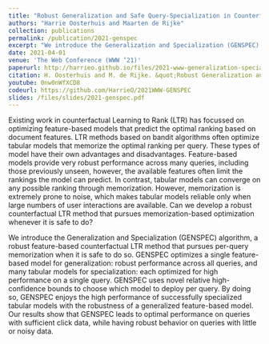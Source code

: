 ```yaml
---
title: "Robust Generalization and Safe Query-Specialization in Counterfactual Learning to Rank"
authors: "Harrie Oosterhuis and Maarten de Rijke"
collection: publications
permalink: /publication/2021-genspec
excerpt: "We introduce the Generalization and Specialization (GENSPEC) algorithm, a robust feature-based counterfactual LTR method that pursues per-query memorization when it is safe to do so. GENSPEC optimizes a single feature-based model for generalization: robust performance across all queries, and many tabular models for specialization: each optimized for high performance on a single query. GENSPEC uses novel relative high-confidence bounds to choose which model to deploy per query. By doing so, GENSPEC enjoys the high performance of successfully specialized tabular models with the robustness of a generalized feature-based model."
date: 2021-04-01
venue: 'The Web Conference (WWW ’21)'
paperurl: http://harrieo.github.io/files/2021-www-generalization-specialization.pdf
citation: H. Oosterhuis and M. de Rijke. &quot;Robust Generalization and Safe Query-Specialization in Counterfactual Learning to Rank.&quot; <i>The World Wide Web Conference</i>. ACM, 2021.
youtube: 0nw0nWfXCD8
codeurl: https://github.com/HarrieO/2021WWW-GENSPEC
slides: /files/slides/2021-genspec.pdf
---
```


Existing work in counterfactual Learning to Rank (LTR) has focussed on optimizing feature-based models that predict the optimal ranking based on document features. LTR methods based on bandit algorithms often optimize tabular models that memorize the optimal ranking per query. These types of model have their own advantages and disadvantages. Feature-based models provide very robust performance across many queries, including those previously unseen, however, the available features often limit the rankings the model can predict. In contrast, tabular models can converge on any possible ranking through memorization. However, memorization is extremely prone to noise, which makes tabular models reliable only when large numbers of user interactions are available. Can we develop a robust counterfactual LTR method that pursues memorization-based optimization whenever it is safe to do?

We introduce the Generalization and Specialization (GENSPEC) algorithm, a robust feature-based counterfactual LTR method that pursues per-query memorization when it is safe to do so. GENSPEC optimizes a single feature-based model for generalization: robust performance across all queries, and many tabular models for specialization: each optimized for high performance on a single query. GENSPEC uses novel relative high-confidence bounds to choose which model to deploy per query. By doing so, GENSPEC enjoys the high performance of successfully specialized tabular models with the robustness of a generalized feature-based model. Our results show that GENSPEC leads to optimal performance on queries with sufficient click data, while having robust behavior on queries with little or noisy data.
